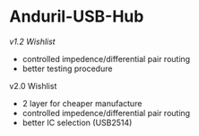 # Anduril-USB-Hub
 
*v1.2 Wishlist*
- controlled impedence/differential pair routing
- better testing procedure


v2.0 Wishlist
- 2 layer for cheaper manufacture
- controlled impedence/differential pair routing
- better IC selection (USB2514)
